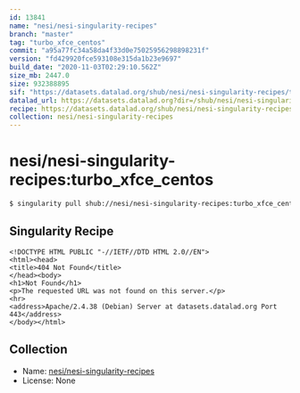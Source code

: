 ```yaml
---
id: 13841
name: "nesi/nesi-singularity-recipes"
branch: "master"
tag: "turbo_xfce_centos"
commit: "a95a77fc34a58da4f33d0e75025956298898231f"
version: "fd429920fce593108e315da1b23e9697"
build_date: "2020-11-03T02:29:10.562Z"
size_mb: 2447.0
size: 932388895
sif: "https://datasets.datalad.org/shub/nesi/nesi-singularity-recipes/turbo_xfce_centos/2020-11-03-a95a77fc-fd429920/fd429920fce593108e315da1b23e9697.sif"
datalad_url: https://datasets.datalad.org?dir=/shub/nesi/nesi-singularity-recipes/turbo_xfce_centos/2020-11-03-a95a77fc-fd429920/
recipe: https://datasets.datalad.org/shub/nesi/nesi-singularity-recipes/turbo_xfce_centos/2020-11-03-a95a77fc-fd429920/Singularity
collection: nesi/nesi-singularity-recipes
---
```


# nesi/nesi-singularity-recipes:turbo_xfce_centos

```bash
$ singularity pull shub://nesi/nesi-singularity-recipes:turbo_xfce_centos
```

## Singularity Recipe

```singularity
<!DOCTYPE HTML PUBLIC "-//IETF//DTD HTML 2.0//EN">
<html><head>
<title>404 Not Found</title>
</head><body>
<h1>Not Found</h1>
<p>The requested URL was not found on this server.</p>
<hr>
<address>Apache/2.4.38 (Debian) Server at datasets.datalad.org Port 443</address>
</body></html>
```

## Collection

 - Name: [nesi/nesi-singularity-recipes](https://github.com/nesi/nesi-singularity-recipes)
 - License: None

